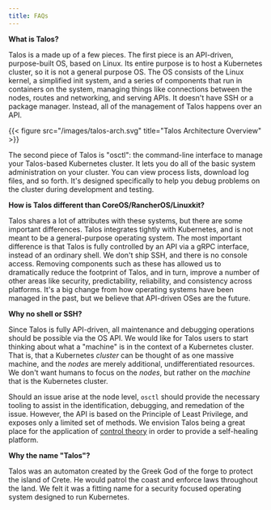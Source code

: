 ```yaml
---
title: FAQs
---
```


**What is Talos?**

Talos is a made up of a few pieces.
The first piece is an API-driven, purpose-built OS, based on Linux.
Its entire purpose is to host a Kubernetes cluster, so it is not a general purpose OS.
The OS consists of the Linux kernel, a simplified init system, and a series of components that run in containers on the system, managing things like  connections between the nodes, routes and networking, and serving APIs.
It doesn't have SSH or a package manager.
Instead, all of the management of Talos happens over an API.

{{< figure src="/images/talos-arch.svg" title="Talos Architecture Overview" >}}

The second piece of Talos is "osctl": the command-line interface to manage your Talos-based Kubernetes cluster.
It lets you do all of the basic system administration on your cluster.
You can view process lists, download log files, and so forth.
It's designed specifically to help you debug problems on the cluster during development and testing.

**How is Talos different than CoreOS/RancherOS/Linuxkit?**

Talos shares a lot of attributes with these systems, but there are some important differences.
Talos integrates tightly with Kubernetes, and is not meant to be a general-purpose operating system.
The most important difference is that Talos is fully controlled by an API via a gRPC interface, instead of an ordinary shell.
We don't ship SSH, and there is no console access.
Removing components such as these has allowed us to dramatically reduce the footprint of Talos, and in turn, improve a number of other areas like security, predictability, reliability, and consistency across platforms.
It's a big change from how operating systems have been managed in the past, but we believe that API-driven OSes are the future.

**Why no shell or SSH?**

Since Talos is fully API-driven, all maintenance and debugging operations should be possible via the OS API.
We would like for Talos users to start thinking about what a "machine" is in the context of a Kubernetes cluster.
That is, that a Kubernetes _cluster_ can be thought of as one massive machine, and the _nodes_ are merely additional, undifferentiated resources.
We don't want humans to focus on the _nodes_, but rather on the _machine_ that is the Kubernetes cluster.

Should an issue arise at the node level, `osctl` should provide the necessary tooling to assist in the identification, debugging, and remedation of the issue.
However, the API is based on the Principle of Least Privilege, and exposes only a limited set of methods.
We envision Talos being a great place for the application of [control theory](https://en.wikipedia.org/wiki/Control_theory) in order to provide a self-healing platform.

**Why the name "Talos"?**

Talos was an automaton created by the Greek God of the forge to protect the island of Crete.
He would patrol the coast and enforce laws throughout the land.
We felt it was a fitting name for a security focused operating system designed to run Kubernetes.
